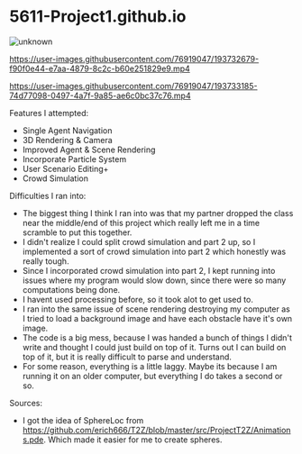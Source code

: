 # 5611-Project1.github.io
![unknown](https://user-images.githubusercontent.com/76919047/193730594-27db3b34-933c-4606-a7cb-1dd0ba36d5bf.png)







https://user-images.githubusercontent.com/76919047/193732679-f90f0e44-e7aa-4879-8c2c-b60e251829e9.mp4



https://user-images.githubusercontent.com/76919047/193733185-74d77098-0497-4a7f-9a85-ae6c0bc37c76.mp4

Features I attempted:
-   Single Agent Navigation 
-   3D Rendering & Camera 
-   Improved Agent & Scene Rendering 
-   Incorporate Particle System 
-   User Scenario Editing+ 
-   Crowd Simulation
  
  
  
Difficulties I ran into:
-   The biggest thing I think I ran into was that my partner dropped the class near the middle/end of this project which really left me in a time scramble to put this together.
-   I didn't realize I could split crowd simulation and part 2 up, so I implemented a sort of crowd simulation into part 2 which honestly was really tough.
-   Since I incorporated crowd simulation into part 2, I kept running into issues where my program would slow down, since there were so many computations being done.
-   I havent used processing before, so it took alot to get used to.
-   I ran into the same issue of scene rendering destroying my computer as I tried to load a background image and have each obstacle have it's own image.
-   The code is a big mess, because I was handed a bunch of things I didn't write and thought I could just build on top of it. Turns out I can build on top of it, but it is really difficult to parse and understand.
-   For some reason, everything is a little laggy. Maybe its because I am running it on an older computer, but everything I do takes a second or so.


Sources:
- I got the idea of SphereLoc from https://github.com/erich666/T2Z/blob/master/src/ProjectT2Z/Animations.pde. Which made it easier for me to create spheres.
